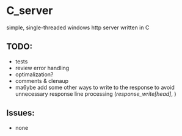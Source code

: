 # C_server
simple, single-threaded windows http server written in C
## TODO:
- tests
- review error handling
- optimalization?
- comments & clenaup
- ma6ybe add some other ways to write to the response to avoid unnecessary response line processing (*response_write[head]*, )
## Issues:
- none